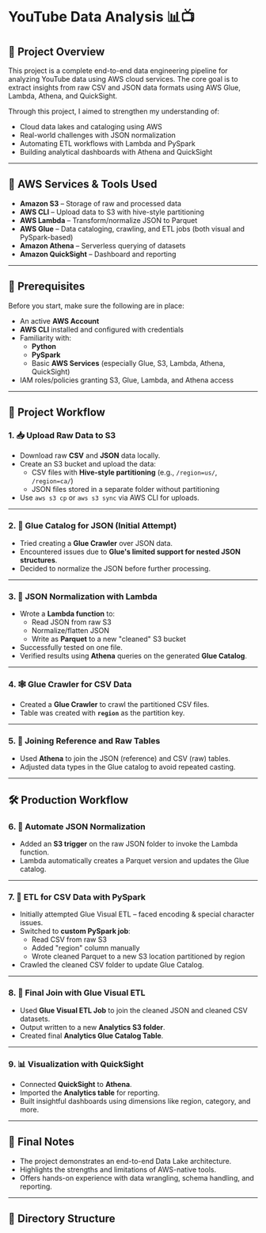 # YouTube Data Analysis 📊📺

## 🚀 Project Overview

This project is a complete end-to-end data engineering pipeline for analyzing YouTube data using AWS cloud services. The core goal is to extract insights from raw CSV and JSON data formats using AWS Glue, Lambda, Athena, and QuickSight. 

Through this project, I aimed to strengthen my understanding of:
- Cloud data lakes and cataloging using AWS
- Real-world challenges with JSON normalization
- Automating ETL workflows with Lambda and PySpark
- Building analytical dashboards with Athena and QuickSight

---

## 🧰 AWS Services & Tools Used

- **Amazon S3** – Storage of raw and processed data
- **AWS CLI** – Upload data to S3 with hive-style partitioning
- **AWS Lambda** – Transform/normalize JSON to Parquet
- **AWS Glue** – Data cataloging, crawling, and ETL jobs (both visual and PySpark-based)
- **Amazon Athena** – Serverless querying of datasets
- **Amazon QuickSight** – Dashboard and reporting

---

## 🧠 Prerequisites

Before you start, make sure the following are in place:

- An active **AWS Account**
- **AWS CLI** installed and configured with credentials
- Familiarity with:
  - **Python**
  - **PySpark**
  - Basic **AWS Services** (especially Glue, S3, Lambda, Athena, QuickSight)
- IAM roles/policies granting S3, Glue, Lambda, and Athena access

---

## 📂 Project Workflow

### 1. 📥 Upload Raw Data to S3

- Download raw **CSV** and **JSON** data locally.
- Create an S3 bucket and upload the data:
  - CSV files with **Hive-style partitioning** (e.g., `/region=us/`, `/region=ca/`)
  - JSON files stored in a separate folder without partitioning
- Use `aws s3 cp` or `aws s3 sync` via AWS CLI for uploads.

---

### 2. 🧭 Glue Catalog for JSON (Initial Attempt)

- Tried creating a **Glue Crawler** over JSON data.
- Encountered issues due to **Glue's limited support for nested JSON structures**.
- Decided to normalize the JSON before further processing.

---

### 3. 🔁 JSON Normalization with Lambda

- Wrote a **Lambda function** to:
  - Read JSON from raw S3
  - Normalize/flatten JSON
  - Write as **Parquet** to a new "cleaned" S3 bucket
- Successfully tested on one file.
- Verified results using **Athena** queries on the generated **Glue Catalog**.

---

### 4. 🕸️ Glue Crawler for CSV Data

- Created a **Glue Crawler** to crawl the partitioned CSV files.
- Table was created with **`region`** as the partition key.

---

### 5. 🔗 Joining Reference and Raw Tables

- Used **Athena** to join the JSON (reference) and CSV (raw) tables.
- Adjusted data types in the Glue catalog to avoid repeated casting.

---

## 🛠️ Production Workflow

### 6. 🔄 Automate JSON Normalization

- Added an **S3 trigger** on the raw JSON folder to invoke the Lambda function.
- Lambda automatically creates a Parquet version and updates the Glue catalog.

---

### 7. 🧪 ETL for CSV Data with PySpark

- Initially attempted Glue Visual ETL – faced encoding & special character issues.
- Switched to **custom PySpark job**:
  - Read CSV from raw S3
  - Added "region" column manually
  - Wrote cleaned Parquet to a new S3 location partitioned by region
- Crawled the cleaned CSV folder to update Glue Catalog.

---

### 8. 🔁 Final Join with Glue Visual ETL

- Used **Glue Visual ETL Job** to join the cleaned JSON and cleaned CSV datasets.
- Output written to a new **Analytics S3 folder**.
- Created final **Analytics Glue Catalog Table**.

---

### 9. 📊 Visualization with QuickSight

- Connected **QuickSight** to **Athena**.
- Imported the **Analytics table** for reporting.
- Built insightful dashboards using dimensions like region, category, and more.

---

## 📌 Final Notes

- The project demonstrates an end-to-end Data Lake architecture.
- Highlights the strengths and limitations of AWS-native tools.
- Offers hands-on experience with data wrangling, schema handling, and reporting.

---

## 📁 Directory Structure

